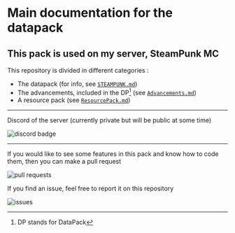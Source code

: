 # Main documentation for the datapack

## This pack is used on my server, SteamPunk MC

This repository is divided in different categories :

- The datapack (for info, see [`STEAMPUNK.md`](docs/STEAMPUNK.md))
- The advancements, included in the DP[^1] (see [`Advancements.md`](docs/Advancements.md))
- A resource pack (see [`ResourcePack.md`](docs/ResourcePack.md))

***

Discord of the server (currently private but will be public at some time)

![discord badge](https://img.shields.io/discord/973614901899694150?color=%236666cc&label=DISCORD&style=for-the-badge&logo=discord)

***

If you would like to see some features in this pack and know how to code them, then you can make a pull request

![pull requests](https://img.shields.io/github/issues-pr/Raphoulfifou/SteamPunk-DP-main?&style=for-the-badge&logo=github)

If you find an issue, feel free to report it on this repository

![issues](https://img.shields.io/github/issues/Raphoulfifou/SteamPunk-DP-main?color=red&style=for-the-badge&logo=github)

[^1]: DP stands for DataPack
